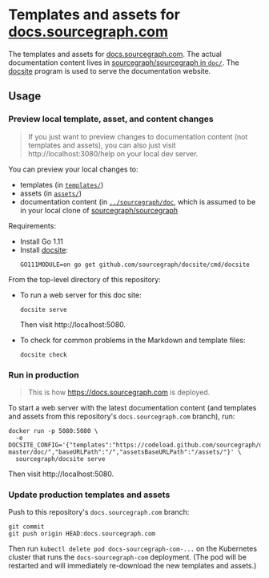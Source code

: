 # Templates and assets for [docs.sourcegraph.com](https://docs.sourcegraph.com)

The templates and assets for [docs.sourcegraph.com](https://docs.sourcegraph.com). The actual documentation content lives in [sourcegraph/sourcegraph in `doc/`](https://github.com/sourcegraph/sourcegraph/tree/master/doc). The [docsite](https://github.com/sourcegraph/docsite) program is used to serve the documentation website.

## Usage

### Preview local template, asset, and content changes

> If you just want to preview changes to documentation content (not templates and assets), you can also just visit http://localhost:3080/help on your local dev server.

You can preview your local changes to:

- templates (in [`templates/`](templates))
- assets (in [`assets/`](assets))
- documentation content (in [`../sourcegraph/doc`](https://github.com/sourcegraph/sourcegraph/tree/master/doc), which is assumed to be in your local clone of [sourcegraph/sourcegraph](https://github.com/sourcegraph/sourcegraph)

Requirements:

- Install Go 1.11
- Install [docsite](https://github.com/sourcegraph/docsite):
   ```shell
   GO111MODULE=on go get github.com/sourcegraph/docsite/cmd/docsite
   ```

From the top-level directory of this repository:

- To run a web server for this doc site:
   ```shell
   docsite serve
   ```
   
   Then visit http://localhost:5080.
- To check for common problems in the Markdown and template files:
   ```shell
   docsite check
   ```

### Run in production

> This is how https://docs.sourcegraph.com is deployed.

To start a web server with the latest documentation content (and templates and assets from this repository's `docs.sourcegraph.com` branch), run:

```shell
docker run -p 5080:5080 \
  -e DOCSITE_CONFIG='{"templates":"https://codeload.github.com/sourcegraph/docs.sourcegraph.com/zip/docs.sourcegraph.com#*/templates/","assets":"https://codeload.github.com/sourcegraph/docs.sourcegraph.com/zip/docs.sourcegraph.com#*/assets/","content":"https://codeload.github.com/sourcegraph/sourcegraph/zip/master#sourcegraph-master/doc/","baseURLPath":"/","assetsBaseURLPath":"/assets/"}' \
  sourcegraph/docsite serve
```

Then visit http://localhost:5080.

### Update production templates and assets

Push to this repository's `docs.sourcegraph.com` branch:

```shell
git commit
git push origin HEAD:docs.sourcegraph.com
```

Then run `kubectl delete pod docs-sourcegraph-com-...` on the Kubernetes cluster that runs the `docs-sourcegraph-com` deployment. (The pod will be restarted and will immediately re-download the new templates and assets.)
